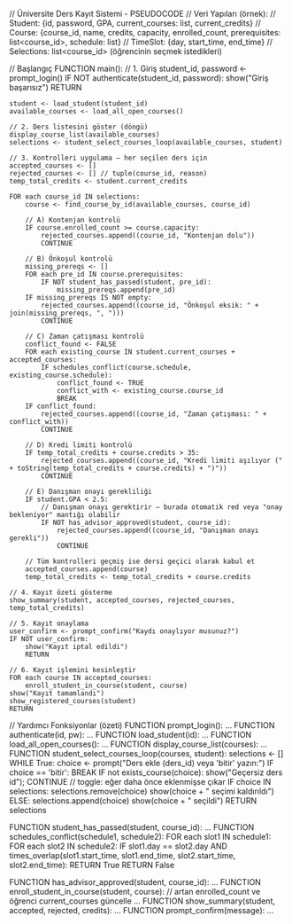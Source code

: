 // Üniversite Ders Kayıt Sistemi - PSEUDOCODE
// Veri Yapıları (örnek):
// Student: {id, password, GPA, current_courses: list<CourseInstance>, current_credits}
// Course: {course_id, name, credits, capacity, enrolled_count, prerequisites: list<course_id>, schedule: list<TimeSlot>}
// TimeSlot: {day, start_time, end_time}
// Selections: list<course_id> (öğrencinin seçmek istedikleri)

// Başlangıç
FUNCTION main():
    // 1. Giriş
    student_id, password <- prompt_login()
    IF NOT authenticate(student_id, password):
        show("Giriş başarısız")
        RETURN

    student <- load_student(student_id)
    available_courses <- load_all_open_courses()

    // 2. Ders listesini göster (döngü)
    display_course_list(available_courses)
    selections <- student_select_courses_loop(available_courses, student)

    // 3. Kontrolleri uygulama — her seçilen ders için
    accepted_courses <- []
    rejected_courses <- [] // tuple(course_id, reason)
    temp_total_credits <- student.current_credits

    FOR each course_id IN selections:
        course <- find_course_by_id(available_courses, course_id)

        // A) Kontenjan kontrolü
        IF course.enrolled_count >= course.capacity:
            rejected_courses.append((course_id, "Kontenjan dolu"))
            CONTINUE

        // B) Önkoşul kontrolü
        missing_prereqs <- []
        FOR each pre_id IN course.prerequisites:
            IF NOT student_has_passed(student, pre_id):
                missing_prereqs.append(pre_id)
        IF missing_prereqs IS NOT empty:
            rejected_courses.append((course_id, "Önkoşul eksik: " + join(missing_prereqs, ", ")))
            CONTINUE

        // C) Zaman çatışması kontrolü
        conflict_found <- FALSE
        FOR each existing_course IN student.current_courses + accepted_courses:
            IF schedules_conflict(course.schedule, existing_course.schedule):
                conflict_found <- TRUE
                conflict_with <- existing_course.course_id
                BREAK
        IF conflict_found:
            rejected_courses.append((course_id, "Zaman çatışması: " + conflict_with))
            CONTINUE

        // D) Kredi limiti kontrolü
        IF temp_total_credits + course.credits > 35:
            rejected_courses.append((course_id, "Kredi limiti aşılıyor (" + toString(temp_total_credits + course.credits) + ")"))
            CONTINUE

        // E) Danışman onayı gerekliliği
        IF student.GPA < 2.5:
            // Danışman onayı gerektirir — burada otomatik red veya "onay bekleniyor" mantığı olabilir
            IF NOT has_advisor_approved(student, course_id):
                rejected_courses.append((course_id, "Danışman onayı gerekli"))
                CONTINUE

        // Tüm kontrolleri geçmiş ise dersi geçici olarak kabul et
        accepted_courses.append(course)
        temp_total_credits <- temp_total_credits + course.credits

    // 4. Kayıt özeti gösterme
    show_summary(student, accepted_courses, rejected_courses, temp_total_credits)

    // 5. Kayıt onaylama
    user_confirm <- prompt_confirm("Kaydı onaylıyor musunuz?")
    IF NOT user_confirm:
        show("Kayıt iptal edildi")
        RETURN

    // 6. Kayıt işlemini kesinleştir
    FOR each course IN accepted_courses:
        enroll_student_in_course(student, course)
    show("Kayıt tamamlandı")
    show_registered_courses(student)
    RETURN

// Yardımcı Fonksiyonlar (özeti)
FUNCTION prompt_login(): ...
FUNCTION authenticate(id, pw): ...
FUNCTION load_student(id): ...
FUNCTION load_all_open_courses(): ...
FUNCTION display_course_list(courses): ...
FUNCTION student_select_courses_loop(courses, student):
    selections <- []
    WHILE True:
        choice <- prompt("Ders ekle (ders_id) veya 'bitir' yazın:")
        IF choice == 'bitir':
            BREAK
        IF not exists_course(choice): show("Geçersiz ders id"); CONTINUE
        // toggle: eğer daha önce eklenmişse çıkar
        IF choice IN selections:
            selections.remove(choice)
            show(choice + " seçimi kaldırıldı")
        ELSE:
            selections.append(choice)
            show(choice + " seçildi")
    RETURN selections

FUNCTION student_has_passed(student, course_id): ...
FUNCTION schedules_conflict(schedule1, schedule2): 
    FOR each slot1 IN schedule1:
        FOR each slot2 IN schedule2:
            IF slot1.day == slot2.day AND times_overlap(slot1.start_time, slot1.end_time, slot2.start_time, slot2.end_time):
                RETURN True
    RETURN False

FUNCTION has_advisor_approved(student, course_id): ...
FUNCTION enroll_student_in_course(student, course): 
    // artan enrolled_count ve öğrenci current_courses güncelle
    ...
FUNCTION show_summary(student, accepted, rejected, credits): ...
FUNCTION prompt_confirm(message): ...
